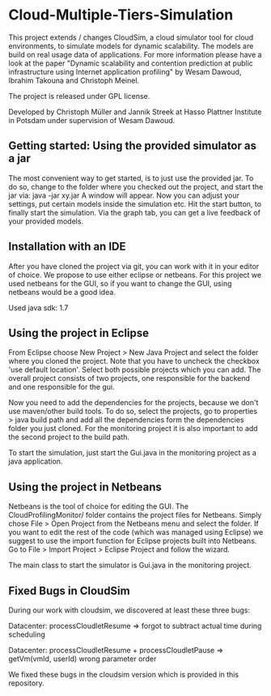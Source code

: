 Cloud-Multiple-Tiers-Simulation
===============================
This project extends / changes CloudSim, a cloud simulator tool for cloud environments, to simulate models for dynamic scalability. The models are build on real usage data of applications. For more information please have a look at the paper "Dynamic scalability and contention prediction at public infrastructure using Internet application profiling" by Wesam Dawoud, Ibrahim Takouna and Christoph Meinel.

The project is released under GPL license.

Developed by Christoph Müller and Jannik Streek at Hasso Plattner Institute in Potsdam under supervision of Wesam Dawoud.

Getting started: Using the provided simulator as a jar
-------------
The most convenient way to get started, is to just use the provided jar. To do so, change to the folder where you checked out the project, and start the jar via: java -jar xy.jar
A window will appear. Now you can adjust your settings, put certain models inside the simulation etc.
Hit the start button, to finally start the simulation. Via the graph tab, you can get a live feedback of your provided models.

Installation with an IDE
-------------
After you have cloned the project via git, you can work with it in your editor of choice. We propose to use either eclipse or netbeans.
For this project we used netbeans for the GUI, so if you want to change the GUI, using netbeans would be a good idea.

Used java sdk: 1.7

Using the project in Eclipse
-------------
From Eclipse choose New Project > New Java Project and select the folder where you cloned the project. Note that you have to uncheck the checkbox 'use default location'. Select both possible projects which you can add. The overall project consists of two projects, one responsible for the backend and one responsible for the gui.

Now you need to add the dependencies for the projects, because we don't use maven/other build tools. To do so, select the projects, go to properties > java build path and add all the dependencies form the dependencies folder you just cloned.
For the monitoring project it is also important to add the second project to the build path.

To start the simulation, just start the Gui.java in the monitoring project as a java application.

Using the project in Netbeans
-------------
Netbeans is the tool of choice for editing the GUI. The CloudProfilingMonitor/ folder contains the project files for Netbeans. Simply chose File > Open Project from the Netbeans menu and select the folder. 
If you want to edit the rest of the code (which was managed using Eclipse) we suggest to use the import function for Eclipse projects built into Netbeans. Go to File > Import Project > Eclipse Project and follow the wizard.

The main class to start the simulator is Gui.java in the monitoring project.

Fixed Bugs in CloudSim
-------------
During our work with cloudsim, we discovered at least these three bugs:

Datacenter: processCloudletResume => forgot to subtract actual time during scheduling

Datacenter: processCloudletResume + processCloudletPause => getVm(vmId, userId) wrong parameter order

We fixed these bugs in the cloudsim version which is provided in this repository.

